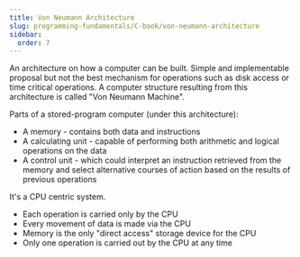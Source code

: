 ```yaml
---
title: Von Neumann Architecture
slug: programming-fundamentals/C-book/von-neumann-architecture
sidebar:
  order: 7
---
```


An architecture on how a computer can be built. Simple and implementable
proposal but not the best mechanism for operations such as disk access or time
critical operations. A computer structure resulting from this architecture is
called "Von Neumann Machine".

Parts of a stored-program computer (under this architecture):

- A memory - contains both data and instructions
- A calculating unit - capable of performing both arithmetic and logical
  operations on the data
- A control unit - which could interpret an instruction retrieved from the
  memory and select alternative courses of action based on the results of
  previous operations

It's a CPU centric system.

- Each operation is carried only by the CPU
- Every movement of data is made via the CPU
- Memory is the only "direct access" storage device for the CPU
- Only one operation is carried out by the CPU at any time

